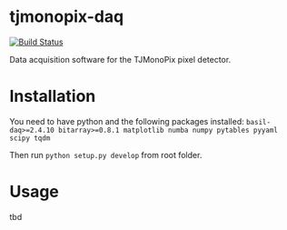 # tjmonopix-daq
[![Build Status](https://travis-ci.org/ChristianBesp/tjmonopix-daq.svg?branch=master)](https://travis-ci.org/ChristianBesp/tjmonopix-daq)

Data acquisition software for the TJMonoPix pixel detector.

# Installation
You need to have python and the following packages installed:
`basil-daq>=2.4.10 bitarray>=0.8.1 matplotlib numba numpy pytables pyyaml scipy tqdm`

Then run `python setup.py develop` from root folder.

# Usage
tbd
